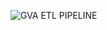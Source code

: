 ![GVA ETL PIPELINE](https://user-images.githubusercontent.com/98736158/196854120-650dc32e-4756-4463-95b8-be504fe6675a.jpg)

